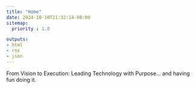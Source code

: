 ```yaml
---
title: "Home"
date: 2024-10-10T21:32:14-08:00
sitemap:
  priority : 1.0

outputs:
- html
- rss
- json
---
```

From Vision to Execution: Leading Technology with Purpose... and having fun doing it.
&nbsp;

&nbsp;
